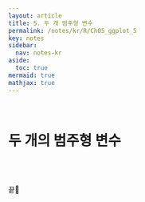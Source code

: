 ```yaml
---
layout: article
title: 5. 두 개 범주형 변수
permalink: /notes/kr/R/Ch05_ggplot_5
key: notes
sidebar:
  nav: notes-kr
aside:
  toc: true
mermaid: true
mathjax: true
---
```


<br>

# 두 개의 범주형 변수







<br><br><br>
끝🙂
<br><br><br>